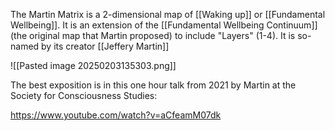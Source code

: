 The Martin Matrix is a 2-dimensional map of [[Waking up]] or [[Fundamental Wellbeing]]. It is an extension of the [[Fundamental Wellbeing Continuum]] (the original map that Martin proposed) to include "Layers" (1-4). It is so-named by its creator [[Jeffery Martin]]

![[Pasted image 20250203135303.png]]

The best exposition is in this one hour talk from 2021 by Martin at the Society for Consciousness Studies:

https://www.youtube.com/watch?v=aCfeamM07dk